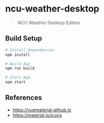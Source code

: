 # ncu-weather-desktop

> NCU Weather Desktop Edition

## Build Setup

``` bash
# Install Dependencies
npm install

# Build App
npm run build

# Start App
npm start
```

## References
- https://vuematerial.github.io
- https://material.io/icons